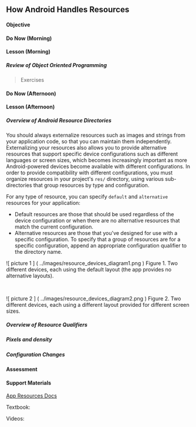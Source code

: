 ## How Android Handles Resources

#### Objective

#### Do Now (Morning)

#### Lesson (Morning)

##### Review of Object Oriented Programming

> Exercises

#### Do Now (Afternoon)

#### Lesson (Afternoon)

##### Overview of Android Resource Directories


You should always externalize resources such as images and strings from your application code, so that you can maintain them independently. Externalizing your resources also allows you to provide alternative resources that support specific device configurations such as different languages or screen sizes, which becomes increasingly important as more Android-powered devices become available with different configurations. In order to provide compatibility with different configurations, you must organize resources in your project's `res/` directory, using various sub-directories that group resources by type and configuration.


For any type of resource, you can specify `default` and `alternative` resources for your application:

- Default resources are those that should be used regardless of the device configuration or when there are no alternative resources that match the current configuration.
- Alternative resources are those that you've designed for use with a specific configuration. To specify that a group of resources are for a specific configuration, append an appropriate configuration qualifier to the directory name.

![ picture 1 ] ( ../images/resource_devices_diagram1.png )
Figure 1. Two different devices, each using the default layout (the app provides no alternative layouts).


<br />

![ picture 2 ] ( ../images/resource_devices_diagram2.png )
Figure 2. Two different devices, each using a different layout provided for different screen sizes.

##### Overview of Resource Qualifiers

##### Pixels and density

##### Configuration Changes

#### Assessment

#### Support Materials

[App Resources Docs](http://developer.android.com/guide/topics/resources/index.html)

Textbook: 

Videos:
